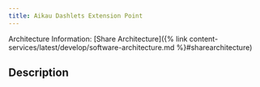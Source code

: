 ```yaml
---
title: Aikau Dashlets Extension Point
---
```





Architecture Information: [Share Architecture]({% link content-services/latest/develop/software-architecture.md %}#sharearchitecture)

## Description